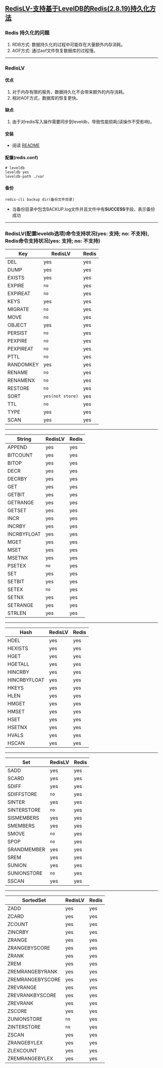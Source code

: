 [RedisLV-支持基于LevelDB的Redis(2.8.19)持久化方法](https://github.com/ivanabc/RedisLV)
---

### Redis 持久化的问题
1. RDB方式: 数据持久化的过程中可能存在大量额外内存消耗。
2. AOF方式: 通过aof文件恢复数据库的过程慢。

---
### RedisLV 

#### 优点
1. 对于内存有限的服务，数据持久化不会带来额外的内存消耗。
2. 相对AOF方式，数据库的恢复更快。

#### 缺点

1. 由于对redis写入操作需要同步到leveldb，导致性能损耗(读操作不受影响)。

#### 安装
* 阅读 [README](README)

#### 配置(redis.conf)
~~~
# leveldb 
leveldb yes
leveldb-path ./var 
~~~

#### 备份
```
redis-cli backup dir(备份文件目录)
```
* 当备份目录中包含BACKUP.log文件并且文件中有**SUCCESS**字段，表示备份成功
---
### RedisLV(配置leveldb选项)命令支持状况(yes: 支持; no: 不支持), Redis命令支持状况(yes: 支持; no: 不支持)

| Key         |  RedisLV       | Redis        |
|-------------|----------------| -------------|
| DEL         |       yes      |      yes     |
| DUMP        |       yes      |      yes     |
| EXISTS      |       yes      |      yes     |
| EXPIRE      |       `no`     |      yes     |
| EXPIREAT    |       `no`     |      yes     |
| KEYS        |       yes      |      yes     |
| MIGRATE     |       `no`     |      yes     |
| MOVE        |       `no`     |      yes     |
| OBJECT      |       yes      |      yes     |
| PERSIST     |       `no`     |      yes     |
| PEXPIRE     |       `no`     |      yes     |
| PEXPIREAT   |       `no`     |      yes     |
| PTTL        |       `no`     |      yes     |
| RANDOMKEY   |       yes      |      yes     |
| RENAME      |       `no`     |      yes     |
| RENAMENX    |       `no`     |      yes     |
| RESTORE     |       `no`     |      yes     |
| SORT        |`yes(not store)`|      yes     |
| TTL         |       `no`     |      yes     |
| TYPE        |       yes      |      yes     |
| SCAN        |       yes      |      yes     |

---

| String      | RedisLV        | Redis        |
|-------------|----------------|--------------|
| APPEND      |       yes      |      yes     |
| BITCOUNT    |       yes      |      yes     |
| BITOP       |       yes      |      yes     |
| DECR        |       yes      |      yes     |
| DECRBY      |       yes      |      yes     |
| GET	        |       yes      |      yes     |
| GETBIT      |       yes      |      yes     |
| GETRANGE    |       yes      |      yes     |
| GETSET      |       yes      |      yes     |
| INCR        |       yes      |      yes     |
| INCRBY      |       yes      |      yes     |
| INCRBYFLOAT |       yes      |      yes     |
| MGET        |       yes      |      yes     |
| MSET        |       yes      |      yes     |
| MSETNX      |       yes      |      yes     |
| PSETEX      |       `no`     |      yes     |
| SET         |       yes      |      yes     |
| SETBIT      |       yes      |      yes     |
| SETEX       |       `no`     |      yes     |
| SETNX       |       yes      |      yes     |
| SETRANGE    |       yes      |      yes     |
| STRLEN      |       yes      |      yes     |

---

| Hash        | RedisLV        | Redis        |
|-------------|----------------|--------------|
| HDEL        |       yes      |      yes     | 
| HEXISTS     |       yes      |      yes     |
| HGET        |       yes      |      yes     |
| HGETALL     |       yes      |      yes     |
| HINCRBY     |       yes      |      yes     |
| HINCRBYFLOAT|       yes      |      yes     |
| HKEYS       |       yes      |      yes     |
| HLEN        |       yes      |      yes     |
| HMGET       |       yes      |      yes     |
| HMSET       |       yes      |      yes     |
| HSET        |       yes      |      yes     |
| HSETNX      |       yes      |      yes     |
| HVALS       |       yes      |      yes     |
| HSCAN       |       yes      |      yes     |

---

| Set         |   RedisLV      | Redis        |
|-------------|----------------|--------------|
| SADD        |       yes      |      yes     |
| SCARD       |       yes      |      yes     |
| SDIFF       |       yes      |      yes     |
| SDIFFSTORE  |       `no`     |      yes     |
| SINTER      |       yes      |      yes     |
| SINTERSTORE |       `no`     |      yes     |
| SISMEMBERS  |       yes      |      yes     |
| SMEMBERS    |       yes      |      yes     |
| SMOVE       |       `no`     |      yes     |
| SPOP        |       `no`     |      yes     |
| SRANDMEMBER |       yes      |      yes     |
| SREM        |       yes      |      yes     |
| SUNION      |       yes      |      yes     |
| SUNIONSTORE |       `no`     |      yes     |
| SSCAN       |       yes      |      yes     |

---

| SortedSet       | RedisLV      | Redis        |
|-----------------|--------------|--------------|
| ZADD            |       yes    |      yes     |
| ZCARD           |       yes    |      yes     |
| ZCOUNT          |       yes    |      yes     |
| ZINCRBY         |       yes    |      yes     |
| ZRANGE          |       yes    |      yes     |
| ZRANGEBYSCORE   |       yes    |      yes     |
| ZRANK           |       yes    |      yes     |
| ZREM            |       yes    |      yes     |
| ZREMRANGEBYRANK |       yes    |      yes     |  
| ZREMRANGEBYSCORE|       yes    |      yes     |
| ZREVRANGE       |       yes    |      yes     |
| ZREVRANKBYSCORE |       yes    |      yes     |
| ZREVRANK        |       yes    |      yes     |
| ZSCORE          |       yes    |      yes     |
| ZUNIONSTORE     |       `no`   |      yes     |
| ZINTERSTORE     |       `no`   |      yes     |
| ZSCAN           |       yes    |      yes     |
| ZRANGEBYLEX     |       yes    |      yes     |
| ZLEXCOUNT       |       yes    |      yes     |
| ZREMRANGEBYLEX  |       yes    |      yes     |  
